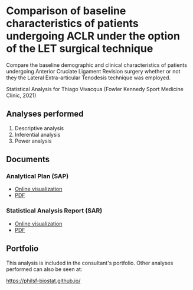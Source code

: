<!-- Instructions -->

<!-- - substitute xxx by the analysis code -->
<!-- - v01: substitute milestone in mmm01/mmm02 -->
<!-- - v02: substitute project in ppp01/ppp02 -->
<!-- - Remove this block -->

# Comparison of baseline characteristics of patients undergoing ACLR under the option of the LET surgical technique

Compare the baseline demographic and clinical characteristics of patients undergoing Anterior Cruciate Ligament Revision surgery whether or not they the Lateral Extra-articular Tenodesis technique was employed.

Statistical Analysis for Thiago Vivacqua (Fowler Kennedy Sport Medicine Clinic, 2021)

## Analyses performed

1. Descriptive analysis
1. Inferential analysis
1. Power analysis

## Documents

### Analytical Plan (SAP)

- [Online visualization][sapviz-v02]
- [PDF][sappdf-v02]

<!-- - [Online visualization][sapviz-v01] -->
<!-- - [PDF][sappdf-v01] -->

### Statistical Analysis Report (SAR)

- [Online visualization][reportviz-v02]
- [PDF][pdf-v02]

<!-- - [Online visualization][reportviz-v01] -->
<!-- - [PDF][pdf-v01] -->

## Portfolio

This analysis is included in the consultant's portfolio.
Other analyses performed can also be seen at:

<https://philsf-biostat.github.io/>

<!-- --- -->

[sapviz-v01]: report/SAP-2021-004-TV-v01.md
[sappdf-v01]: report/SAP-2021-004-TV-v01.pdf?raw=true
[sapviz-v02]: report/SAP-2021-004-TV-v02.md
[sappdf-v02]: report/SAP-2021-004-TV-v02.pdf?raw=true

[milestone-v01]: https://github.com/philsf-biostat/SAR-2021-004-TV/milestone/1
[reportviz-v01]: report/SAR-2021-004-TV-v01.md
[docx-v01]: report/SAR-2021-004-TV-v01.docx?raw=true
[pdf-v01]: report/SAR-2021-004-TV-v01.pdf?raw=true
[v01-project]: https://github.com/philsf-biostat/SAR-2021-004-TV/projects/1

[milestone-v02]: https://github.com/philsf-biostat/SAR-2021-004-TV/milestone/mmm02
[reportviz-v02]: report/SAR-2021-004-TV-v02.md
[docx-v02]: report/SAR-2021-004-TV-v02.docx?raw=true
[pdf-v02]: report/SAR-2021-004-TV-v02.pdf?raw=true
[v02-project]: https://github.com/philsf-biostat/SAR-2021-004-TV/projects/ppp02

